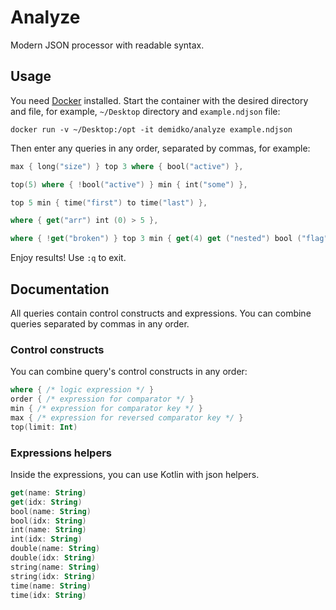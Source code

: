 # Analyze

Modern JSON processor with readable syntax.

## Usage

You need [Docker](https://www.docker.com/) installed. Start the container with the desired directory
and file, for example, `~/Desktop` directory and `example.ndjson` file:

```shell
docker run -v ~/Desktop:/opt -it demidko/analyze example.ndjson
```

Then enter any queries in any order, separated by commas, for example:

```kotlin
max { long("size") } top 3 where { bool("active") },

top(5) where { !bool("active") } min { int("some") },

top 5 min { time("first") to time("last") },

where { get("arr") int (0) > 5 },

where { !get("broken") } top 3 min { get(4) get ("nested") bool ("flag") }
```

Enjoy results! Use `:q` to exit.

## Documentation

All queries contain control constructs and expressions. You can combine queries separated by commas
in any order.

### Control constructs

You can combine query's control constructs in any order:

```kotlin
where { /* logic expression */ }
order { /* expression for comparator */ }
min { /* expression for comparator key */ }
max { /* expression for reversed comparator key */ }
top(limit: Int)
```

### Expressions helpers

Inside the expressions, you can use Kotlin with json helpers.

```kotlin
get(name: String)
get(idx: String)
bool(name: String)
bool(idx: String)
int(name: String)
int(idx: String)
double(name: String)
double(idx: String)
string(name: String)
string(idx: String)
time(name: String)
time(idx: String)
```



